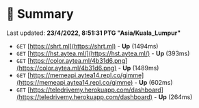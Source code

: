 # 📖 Summary
Last updated: **23/4/2022, 8:51:31 PTG "Asia/Kuala_Lumpur"**

- `GET` [https://shrt.ml](https://shrt.ml) - **Up** (1494ms)
- `GET` [https://hst.aytea.ml/](https://hst.aytea.ml/) - **Up** (393ms)
- `GET` [https://color.aytea.ml/4b31d6.png](https://color.aytea.ml/4b31d6.png) - **Up** (1489ms)
- `GET` [https://memeapi.aytea14.repl.co/gimme](https://memeapi.aytea14.repl.co/gimme) - **Up** (602ms)
- `GET` [https://teledrivemy.herokuapp.com/dashboard](https://teledrivemy.herokuapp.com/dashboard) - **Up** (264ms)

